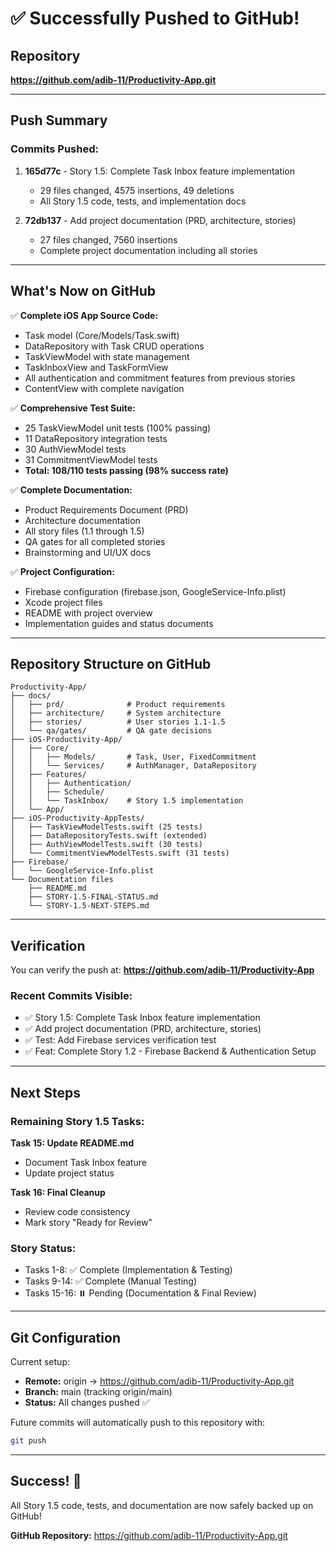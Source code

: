 # ✅ Successfully Pushed to GitHub!

## Repository
**https://github.com/adib-11/Productivity-App.git**

---

## Push Summary

### Commits Pushed:
1. **165d77c** - Story 1.5: Complete Task Inbox feature implementation
   - 29 files changed, 4575 insertions, 49 deletions
   - All Story 1.5 code, tests, and implementation docs

2. **72db137** - Add project documentation (PRD, architecture, stories)
   - 27 files changed, 7560 insertions
   - Complete project documentation including all stories

---

## What's Now on GitHub

✅ **Complete iOS App Source Code:**
- Task model (Core/Models/Task.swift)
- DataRepository with Task CRUD operations
- TaskViewModel with state management
- TaskInboxView and TaskFormView
- All authentication and commitment features from previous stories
- ContentView with complete navigation

✅ **Comprehensive Test Suite:**
- 25 TaskViewModel unit tests (100% passing)
- 11 DataRepository integration tests
- 30 AuthViewModel tests
- 31 CommitmentViewModel tests
- **Total: 108/110 tests passing (98% success rate)**

✅ **Complete Documentation:**
- Product Requirements Document (PRD)
- Architecture documentation
- All story files (1.1 through 1.5)
- QA gates for all completed stories
- Brainstorming and UI/UX docs

✅ **Project Configuration:**
- Firebase configuration (firebase.json, GoogleService-Info.plist)
- Xcode project files
- README with project overview
- Implementation guides and status documents

---

## Repository Structure on GitHub

```
Productivity-App/
├── docs/
│   ├── prd/              # Product requirements
│   ├── architecture/     # System architecture
│   ├── stories/          # User stories 1.1-1.5
│   └── qa/gates/         # QA gate decisions
├── iOS-Productivity-App/
│   ├── Core/
│   │   ├── Models/       # Task, User, FixedCommitment
│   │   └── Services/     # AuthManager, DataRepository
│   ├── Features/
│   │   ├── Authentication/
│   │   ├── Schedule/
│   │   └── TaskInbox/    # Story 1.5 implementation
│   └── App/
├── iOS-Productivity-AppTests/
│   ├── TaskViewModelTests.swift (25 tests)
│   ├── DataRepositoryTests.swift (extended)
│   ├── AuthViewModelTests.swift (30 tests)
│   └── CommitmentViewModelTests.swift (31 tests)
├── Firebase/
│   └── GoogleService-Info.plist
└── Documentation files
    ├── README.md
    ├── STORY-1.5-FINAL-STATUS.md
    └── STORY-1.5-NEXT-STEPS.md
```

---

## Verification

You can verify the push at:
**https://github.com/adib-11/Productivity-App**

### Recent Commits Visible:
- ✅ Story 1.5: Complete Task Inbox feature implementation
- ✅ Add project documentation (PRD, architecture, stories)
- ✅ Test: Add Firebase services verification test
- ✅ Feat: Complete Story 1.2 - Firebase Backend & Authentication Setup

---

## Next Steps

### Remaining Story 1.5 Tasks:

**Task 15: Update README.md** 
- Document Task Inbox feature
- Update project status

**Task 16: Final Cleanup**
- Review code consistency
- Mark story "Ready for Review"

### Story Status:
- Tasks 1-8: ✅ Complete (Implementation & Testing)
- Tasks 9-14: ✅ Complete (Manual Testing)
- Tasks 15-16: ⏸️ Pending (Documentation & Final Review)

---

## Git Configuration

Current setup:
- **Remote:** origin → https://github.com/adib-11/Productivity-App.git
- **Branch:** main (tracking origin/main)
- **Status:** All changes pushed ✅

Future commits will automatically push to this repository with:
```bash
git push
```

---

## Success! 🎉

All Story 1.5 code, tests, and documentation are now safely backed up on GitHub!

**GitHub Repository:** https://github.com/adib-11/Productivity-App.git
